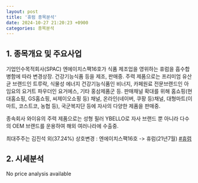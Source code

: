 ```yaml
---
layout: post
title: '휴럼 종목분석'
date: 2024-10-27 21:20:23 +0900
categories: 종목분석
---
```


## 1. 종목개요 및 주요사업

기업인수목적회사(SPAC) 엔에이치스팩16호가 식품 제조업을 영위하는 휴럼을 흡수합병함에 따라 변경상장. 건강기능식품 등을 제조, 판매중. 주력 제품으로는 프리미엄 유산균 브랜드인 트루락, 식물성 에너지 건강기능식품인 비너지,  카페원료 전문브랜드인 아임요의 요거트 파우더인 요거에스, 기타 홍삼제품군 등. 판매채널 확대를 위해 홈쇼핑(현대홈쇼핑, GS홈쇼핑, 씨제이오쇼핑 등) 채널, 온라인(네이버, 쿠팡 등)채널, 대형마트(이마트, 코스트코, 농협 등), 국군복지단 등에 자사의 다양한 제품을 판매중.

종속회사 와이유의 주력 제품으로는 성형 필러 YBELLO로 자사 브랜드 뿐 아니라 다수의 OEM 브랜드를 운용하여 해외 여러나라에 수출중.

최대주주는 김진석 외(37.24%) 상호변경 : 엔에이치스팩16호 -> 휴럼(21년7월)
[#휴럼](#)

## 2. 시세분석

No price analysis available
